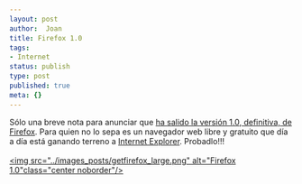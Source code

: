 ```yaml
---
layout: post
author:  Joan
title: Firefox 1.0
tags:
- Internet
status: publish
type: post
published: true
meta: {}
---
```

Sólo una breve nota para anunciar que <a href="http://www.mozilla.org/products/firefox/">ha salido la versión 1.0, definitiva, de Firefox</a>. Para quien no lo sepa es un navegador web libre y gratuito que día a día está ganando terreno a <a href="http://www.microsoft.com/windows/ie/">Internet Explorer</a>. Probadlo!!!<br /><br /><a href="http://www.mozilla.org/products/firefox/"><img src="../images_posts/getfirefox_large.png" alt="Firefox 1.0"class="center noborder"/></a>
